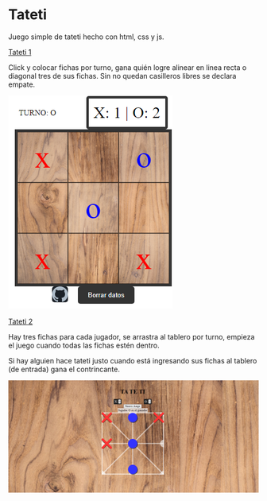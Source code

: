 # Tateti
Juego simple de tateti hecho con html, css y js.

[Tateti 1](https://montexbjeliseo.github.io/tateti_js/)

Click y colocar fichas por turno, gana quién logre alinear en linea recta o diagonal tres de sus fichas. Sin no quedan casilleros libres se declara empate.

![Tateti1_screenshot](tateti1.png)

[Tateti 2](https://montexbjeliseo.github.io/tateti_js/tateti.html)

Hay tres fichas para cada jugador, se arrastra al tablero por turno, empieza el juego cuando todas las fichas estén dentro.

Si hay alguien hace tateti justo cuando está ingresando sus fichas al tablero (de entrada) gana el contrincante.

![Tateti2_screenshot](Tateti2.png)